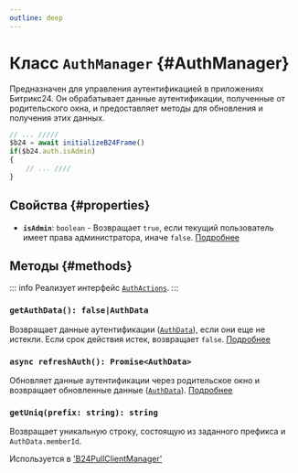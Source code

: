 ```yaml
---
outline: deep
---
```


# Класс `AuthManager` {#AuthManager}

Предназначен для управления аутентификацией в приложениях Битрикс24. Он обрабатывает данные аутентификации, полученные 
от родительского окна, и предоставляет методы для обновления и получения этих данных.

```ts
// ... /////
$b24 = await initializeB24Frame()
if($b24.auth.isAdmin)
{
	// ... ////
}
```

## Свойства {#properties}
- **`isAdmin`**: `boolean` - Возвращает `true`, если текущий пользователь имеет права администратора, иначе `false`. [Подробнее](https://apidocs.bitrix24.com/api-reference/bx24-js-sdk/additional-functions/bx24-is-admin.html)

## Методы {#methods}

::: info
Реализует интерфейс [`AuthActions`](https://github.com/bitrix24/b24jssdk/blob/main/packages/jssdk/src/types/auth.ts).
:::

### `getAuthData(): false|AuthData`

Возвращает данные аутентификации ([`AuthData`](https://github.com/bitrix24/b24jssdk/blob/main/packages/jssdk/src/types/auth.ts)), если они еще не истекли.
Если срок действия истек, возвращает `false`.
[Подробнее](https://apidocs.bitrix24.com/api-reference/bx24-js-sdk/system-functions/bx24-get-auth.html)

### `async refreshAuth(): Promise<AuthData>`

Обновляет данные аутентификации через родительское окно и возвращает обновленные данные ([`AuthData`](https://github.com/bitrix24/b24jssdk/blob/main/packages/jssdk/src/types/auth.ts)).
[Подробнее](https://apidocs.bitrix24.com/api-reference/bx24-js-sdk/system-functions/bx24-refresh-auth.html)

### `getUniq(prefix: string): string`

Возвращает уникальную строку, состоящую из заданного префикса и `AuthData.memberId`.

Используется в ['B24PullClientManager'](pull-client)